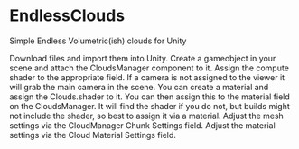 # EndlessClouds
Simple Endless Volumetric(ish) clouds for Unity

Download files and import them into Unity. Create a gameobject in your scene and attach the CloudsManager component to it. Assign the compute shader to the appropriate field. If a camera is not assigned to the viewer it will grab the main camera in the scene. You can create a material and assign the Clouds.shader to it. You can then assign this to the material field on the CloudsManager. It will find the shader if you do not, but builds might not include the shader, so best to assign it via a material.
Adjust the mesh settings via the CloudManager Chunk Settings field. Adjust the material settings via the Cloud Material Settings field.
